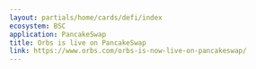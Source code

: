 ```yaml
---
layout: partials/home/cards/defi/index
ecosystem: BSC
application: PancakeSwap
title: Orbs is live on PancakeSwap
link: https://www.orbs.com/orbs-is-now-live-on-pancakeswap/
---
```

